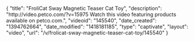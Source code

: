 {
    "title": "FroliCat Sway Magnetic Teaser Cat Toy",
    "description": "http:\/\/video.petco.com\/?v=15975 Watch this video featuring products available on petco.com.",
    "videoid": "145540",
    "date_created": "1394762664",
    "date_modified": "1418181185",
    "type": "captivate",
    "layout": "video",
    "url": "\/v\/frolicat-sway-magnetic-teaser-cat-toy\/145540"
}